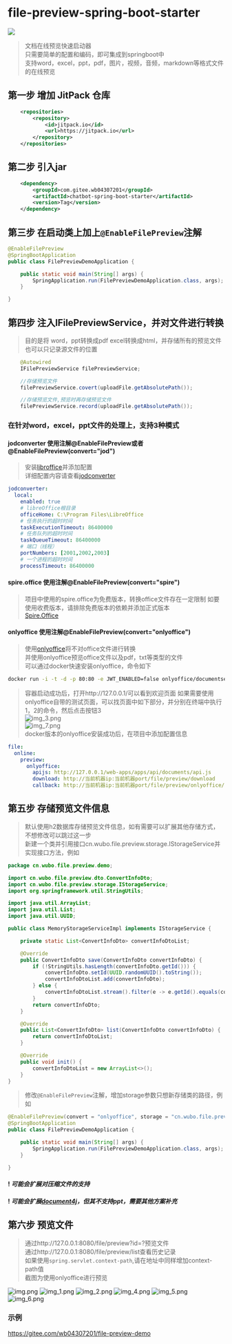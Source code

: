 # file-preview-spring-boot-starter

[![](https://jitpack.io/v/com.gitee.wb04307201/file-preview-spring-boot-starter.svg)](https://jitpack.io/#com.gitee.wb04307201/file-preview-spring-boot-starter)

> 文档在线预览快速启动器  
> 只需要简单的配置和编码，即可集成到springboot中  
> 支持word，excel，ppt，pdf，图片，视频，音频，markdown等格式文件的在线预览

## 第一步 增加 JitPack 仓库
```xml
    <repositories>
        <repository>
            <id>jitpack.io</id>
            <url>https://jitpack.io</url>
        </repository>
    </repositories>
```

## 第二步 引入jar
```xml
    <dependency>
        <groupId>com.gitee.wb04307201</groupId>
        <artifactId>chatbot-spring-boot-starter</artifactId>
        <version>Tag</version>
    </dependency>
```

## 第三步 在启动类上加上`@EnableFilePreview`注解

```java
@EnableFilePreview
@SpringBootApplication
public class FilePreviewDemoApplication {

    public static void main(String[] args) {
        SpringApplication.run(FilePreviewDemoApplication.class, args);
    }

}
```

## 第四步 注入IFilePreviewService，并对文件进行转换
> 目的是将 word，ppt转换成pdf excel转换成html，并存储所有的预览文件
> 也可以只记录源文件的位置
```java
    @Autowired
    IFilePreviewService filePreviewService;

    //存储预览文件
    filePreviewService.covert(uploadFile.getAbsolutePath());

    //存储预览文件,预览时再存储预览文件
    filePreviewService.record(uploadFile.getAbsolutePath());
```
### 在针对word，excel，ppt文件的处理上，支持3种模式
#### jodconverter 使用注解@EnableFilePreview或者@EnableFilePreview(convert="jod")
> 安装[libroffice](https://zh-cn.libreoffice.org/)并添加配置  
> 详细配置内容请查看[jodconverter](https://github.com/sbraconnier/jodconverter/)
```yml
jodconverter:
  local:
    enabled: true
    # libreOffice根目录
    officeHome: C:\Program Files\LibreOffice
    # 任务执行的超时时间
    taskExecutionTimeout: 86400000
    # 任务队列的超时时间
    taskQueueTimeout: 86400000
    # 端口（线程）
    portNumbers: [2001,2002,2003]
    # 一个进程的超时时间
    processTimeout: 86400000
```
#### spire.office 使用注解@EnableFilePreview(convert="spire")
> 项目中使用的spire.office为免费版本，转换office文件存在一定限制
> 如要使用收费版本，请排除免费版本的依赖并添加正式版本  
> [Spire.Office](https://www.e-iceblue.com/)
#### onlyoffice 使用注解@EnableFilePreview(convert="onlyoffice")
> 使用[onlyoffice](https://www.onlyoffice.com/zh/)将不对office文件进行转换    
> 并使用onlyoffice预览office文件以及pdf，txt等类型的文件  
> 可以通过docker快速安装onlyoffice，命令如下

```bash
docker run -i -t -d -p 80:80 -e JWT_ENABLED=false onlyoffice/documentserver
```

> 容器启动成功后，打开http://127.0.0.1/可以看到欢迎页面
> 如果需要使用onlyoffice自带的测试页面，可以找页面中如下部分，并分别在终端中执行1，2的命令，然后点击按钮3    
> ![img_3.png](img_3.png)   
> ![img_7.png](img_7.png)  
> docker版本的onlyoffice安装成功后，在项目中添加配置信息
```yml
file:
  online:
    preview:
      onlyoffice:
        apijs: http://127.0.0.1/web-apps/apps/api/documents/api.js
        download: http://当前机器ip:当前机器port/file/preview/download
        callback: http://当前机器ip:当前机器port/file/preview/onlyoffice/callback
```
## 第五步 存储预览文件信息
> 默认使用h2数据库存储预览文件信息，如有需要可以扩展其他存储方式，不想修改可以跳过这一步  
> 新建一个类并引用接口cn.wubo.file.preview.storage.IStorageService并实现接口方法，例如
```java
package cn.wubo.file.preview.demo;

import cn.wubo.file.preview.dto.ConvertInfoDto;
import cn.wubo.file.preview.storage.IStorageService;
import org.springframework.util.StringUtils;

import java.util.ArrayList;
import java.util.List;
import java.util.UUID;

public class MemoryStorageServiceImpl implements IStorageService {

    private static List<ConvertInfoDto> convertInfoDtoList;

    @Override
    public ConvertInfoDto save(ConvertInfoDto convertInfoDto) {
        if (!StringUtils.hasLength(convertInfoDto.getId())) {
            convertInfoDto.setId(UUID.randomUUID().toString());
            convertInfoDtoList.add(convertInfoDto);
        } else {
            convertInfoDtoList.stream().filter(e -> e.getId().equals(convertInfoDto.getId())).findAny().ifPresent(e -> e = convertInfoDto);
        }
        return convertInfoDto;
    }

    @Override
    public List<ConvertInfoDto> list(ConvertInfoDto convertInfoDto) {
        return convertInfoDtoList;
    }

    @Override
    public void init() {
        convertInfoDtoList = new ArrayList<>();
    }
}
```
> 修改`@EnableFilePreview`注解，增加storage参数只想新存储类的路径，例如
```java
@EnableFilePreview(convert = "onlyoffice", storage = "cn.wubo.file.preview.demo.MemoryStorageServiceImpl")
@SpringBootApplication
public class FilePreviewDemoApplication {

    public static void main(String[] args) {
        SpringApplication.run(FilePreviewDemoApplication.class, args);
    }

}
```

#### ! *可能会扩展对压缩文件的支持*
#### ! *可能会扩展[document4j](https://github.com/documents4j/documents4j)，但其不支持ppt，需要其他方案补充*

## 第六步 预览文件
> 通过http://127.0.0.1:8080/file/preview?id=?预览文件  
> 通过http://127.0.0.1:8080/file/preview/list查看历史记录  
> 如果使用`spring.servlet.context-path`,请在地址中同样增加context-path值  
> 截图为使用onlyoffice进行预览

![img.png](img.png)
![img_1.png](img_1.png)
![img_2.png](img_2.png)
![img_4.png](img_4.png)
![img_5.png](img_5.png)
![img_6.png](img_6.png)



### 示例
https://gitee.com/wb04307201/file-preview-demo